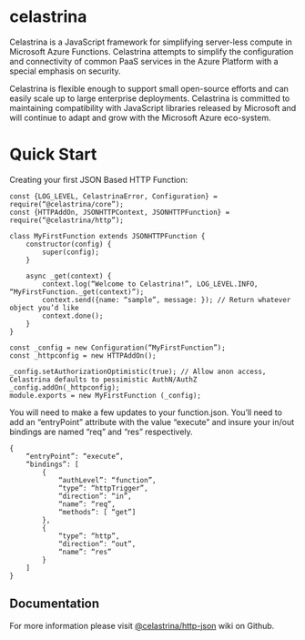 # celastrina
Celastrina is a JavaScript framework for simplifying server-less compute in Microsoft Azure Functions. Celastrina
attempts to simplify the configuration and connectivity of common PaaS services in the Azure Platform with a special
emphasis on security.

Celastrina is flexible enough to support small open-source efforts and can easily scale up to large enterprise
deployments. Celastrina is committed to maintaining compatibility with JavaScript libraries released by Microsoft and
will continue to adapt and grow with the Microsoft Azure eco-system.

# Quick Start
Creating your first JSON Based HTTP Function:

```
const {LOG_LEVEL, CelastrinaError, Configuration} = require(“@celastrina/core”);
const {HTTPAddOn, JSONHTTPContext, JSONHTTPFunction} = require(“@celastrina/http”);

class MyFirstFunction extends JSONHTTPFunction {
    constructor(config) {
        super(config);
    } 

    async _get(context) {
        context.log(“Welcome to Celastrina!”, LOG_LEVEL.INFO, “MyFirstFunction._get(context)”);
        context.send({name: “sample”, message: }); // Return whatever object you’d like
        context.done();
    }
}
 
const _config = new Configuration(“MyFirstFunction”);
const _httpconfig = new HTTPAddOn();
 
_config.setAuthorizationOptimistic(true); // Allow anon access, Celastrina defaults to pessimistic AuthN/AuthZ
_config.addOn(_httpconfig);
module.exports = new MyFirstFunction (_config);
```

You will need to make a few updates to your function.json. You’ll need to add an “entryPoint” attribute with the value 
“execute” and insure your in/out bindings are named “req” and “res” respectively.

```
{
    “entryPoint”: “execute”,
    “bindings”: [
        {
            “authLevel”: “function”,
            “type”: “httpTrigger”,
            “direction”: “in”,
            “name”: “req”,
            “methods”: [ “get”]
        },
        {
            “type”: “http”,
            “direction”: “out”,
            “name”: “res”
        }
    ]
}
```

## Documentation
For more information please visit [@celastrina/http-json](https://github.com/celastrina/http-json/wiki) wiki on Github.
